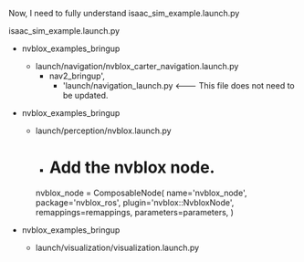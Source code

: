 Now, I need to fully understand isaac_sim_example.launch.py

isaac_sim_example.launch.py
- nvblox_examples_bringup
  - launch/navigation/nvblox_carter_navigation.launch.py
    - nav2_bringup',
        - 'launch/navigation_launch.py  <--- This file does not need to be updated.

- nvblox_examples_bringup
  - launch/perception/nvblox.launch.py
    - # Add the nvblox node.
    nvblox_node = ComposableNode(
        name='nvblox_node',
        package='nvblox_ros',
        plugin='nvblox::NvbloxNode',
        remappings=remappings,
        parameters=parameters,
    )

- nvblox_examples_bringup
  - launch/visualization/visualization.launch.py

